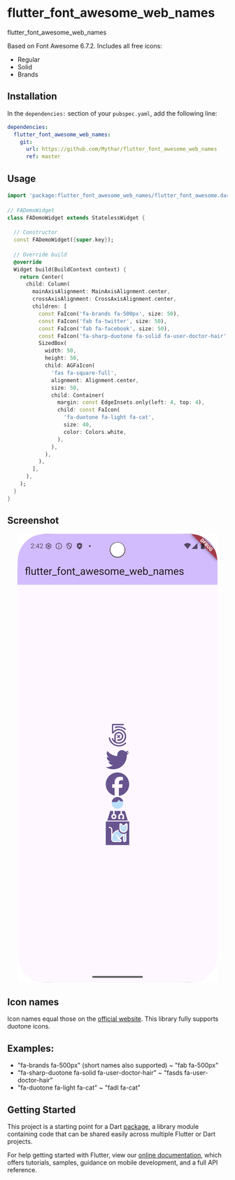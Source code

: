 # flutter_font_awesome_web_names

flutter_font_awesome_web_names

Based on Font Awesome 6.7.2. Includes all free icons:

  * Regular
  * Solid
  * Brands

## Installation

In the `dependencies:` section of your `pubspec.yaml`, add the following line:

```yaml
dependencies:
  flutter_font_awesome_web_names:
    git:
      url: https://github.com/Mythar/flutter_font_awesome_web_names
      ref: master
```

## Usage

```dart
import 'package:flutter_font_awesome_web_names/flutter_font_awesome.dart';

// FADemoWidget
class FADemoWidget extends StatelessWidget {

  // Constructor
  const FADemoWidget({super.key});

  // Override build
  @override
  Widget build(BuildContext context) {
    return Center(
      child: Column(
        mainAxisAlignment: MainAxisAlignment.center,
        crossAxisAlignment: CrossAxisAlignment.center,
        children: [
          const FaIcon('fa-brands fa-500px', size: 50),
          const FaIcon('fab fa-twitter', size: 50),
          const FaIcon('fab fa-facebook', size: 50),
          const FaIcon('fa-sharp-duotone fa-solid fa-user-doctor-hair', size: 50),
          SizedBox(
            width: 50,
            height: 50,
            child: AGFaIcon(
              'fas fa-square-full',
              alignment: Alignment.center,
              size: 50,
              child: Container(
                margin: const EdgeInsets.only(left: 4, top: 4),
                child: const FaIcon(
                  'fa-duotone fa-light fa-cat',
                  size: 40,
                  color: Colors.white,
                ),
              ),
            ),
          ),
        ],
      ),
    );
  }
}
```

## Screenshot

<p align="center">
    <img src="https://github.com/Mythar/flutter_font_awesome_web_names/blob/master/fa_screenshot_v6.png"/>
</p>

## Icon names

Icon names equal those on the [official website](https://fontawesome.com/icons).
This library fully supports duotone icons.

## Examples:

* "fa-brands fa-500px" (short names also supported) ~ "fab fa-500px"
* "fa-sharp-duotone fa-solid fa-user-doctor-hair" ~ "fasds fa-user-doctor-hair"
* "fa-duotone fa-light fa-cat" ~ "fadl fa-cat"

## Getting Started

This project is a starting point for a Dart
[package](https://flutter.dev/developing-packages/),
a library module containing code that can be shared easily across
multiple Flutter or Dart projects.

For help getting started with Flutter, view our
[online documentation](https://flutter.dev/docs), which offers tutorials,
samples, guidance on mobile development, and a full API reference.
